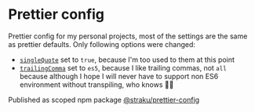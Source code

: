 # Prettier config

Prettier config for my personal projects, most of the settings are the same as prettier defaults. Only following options were changed:

- [`singleQuote`](https://prettier.io/docs/en/options.html#quotes) set to `true`, because I'm too used to them at this point
- [`trailingComma`](https://prettier.io/docs/en/options.html#trailing-commas) set to `es5`, because I like trailing commas, not `all` because although I hope I will never have to support non ES6 environment without transpiling, who knows 🤷‍♂️

Published as scoped npm package [@straku/prettier-config](https://www.npmjs.com/package/@straku/prettier-config)

